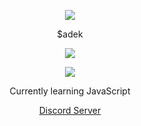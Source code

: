 <p align="center">  
<img src="https://media.discordapp.net/attachments/813341662545313832/813343404507267092/pokemon_pixel.gif">
</p>
<p align="center">
    $adek
<p align="center">  
<img src="https://komarev.com/ghpvc/?username=sadekbtw">
</p>
    <p align="center">
  <img src="https://discord.c99.nl/widget/theme-2/880376950647054397.png"/>
</p>
<p align="center">
Currently learning JavaScript 
<p align="center">  
    <a href="https://discord.gg/nwsvcPKXxk">Discord Server  </a>
     

